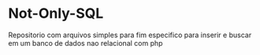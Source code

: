 # Not-Only-SQL

Repositorio com arquivos simples para fim especifico para inserir e buscar em um banco de dados nao relacional com php
